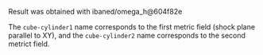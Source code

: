 Result was obtained with ibaned/omega_h@604f82e

The `cube-cylinder1` name corresponds to the first
metric field (shock plane parallel to XY), and
the `cube-cylinder2` name corresponds to the second
metrict field.
